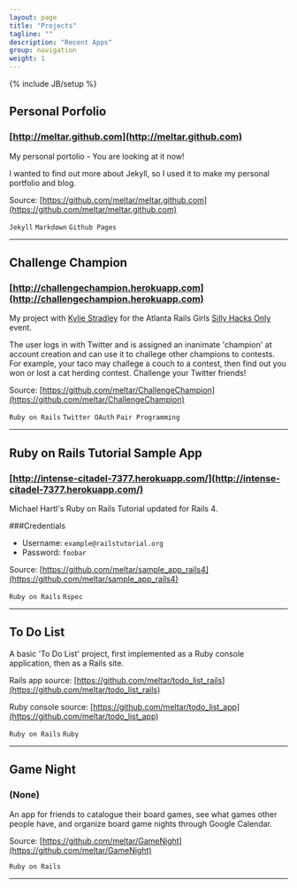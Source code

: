 ```yaml
---
layout: page
title: "Projects"
tagline: ""
description: "Recent Apps"
group: navigation
weight: 1
---
```

{% include JB/setup %}

## Personal Porfolio
### **[http://meltar.github.com](http://meltar.github.com)**
My personal portolio - You are looking at it now!

I wanted to find out more about Jekyll, so I
used it to make my personal portfolio and blog.

Source: [https://github.com/meltar/meltar.github.com](https://github.com/meltar/meltar.github.com)

`Jekyll` `Markdown` `Github Pages`

***

## Challenge Champion
### **[http://challengechampion.herokuapp.com](http://challengechampion.herokuapp.com)**
My project with [Kylie Stradley](https://github.com/kstradley) for the Atlanta Rails Girls
[Silly Hacks Only](http://www.meetup.com/Rails-Girls-Atlanta/events/141284772/) event.

The user logs in with Twitter and is assigned an inanimate 'champion' at account creation and can use it to challege
other champions to contests. For example, your taco may challege a couch to a contest, then
find out you won or lost a cat herding contest. Challenge your Twitter friends!

Source: [https://github.com/meltar/ChallengeChampion](https://github.com/meltar/ChallengeChampion)

`Ruby on Rails` `Twitter OAuth` `Pair Programming`

***

## Ruby on Rails Tutorial Sample App
### **[http://intense-citadel-7377.herokuapp.com/](http://intense-citadel-7377.herokuapp.com/)**
Michael Hartl's Ruby on Rails Tutorial updated for Rails 4.

###Credentials

* Username:  `example@railstutorial.org`
* Password:  `foobar`

Source: [https://github.com/meltar/sample_app_rails4](https://github.com/meltar/sample_app_rails4)

`Ruby on Rails` `Rspec`

***

## To Do List
A basic 'To Do List' project, first implemented as a Ruby console application, then as a
Rails site.

Rails app source: [https://github.com/meltar/todo_list_rails](https://github.com/meltar/todo_list_rails)

Ruby console source: [https://github.com/meltar/todo_list_app](https://github.com/meltar/todo_list_app)

`Ruby on Rails` `Ruby`

***

## Game Night
### **(None)**
An app for friends to catalogue their board games, see what games other people have, and 
organize board game nights through Google Calendar.

Source: [https://github.com/meltar/GameNight](https://github.com/meltar/GameNight)

`Ruby on Rails`

***
